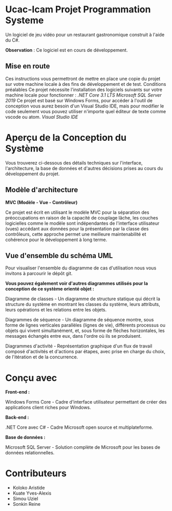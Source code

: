 # Ucac-Icam Projet Programmation Systeme

Un logiciel de jeu vidéo pour un restaurant gastronomique construit à l'aide du C#. 

**Observation** : Ce logiciel est en cours de développement.

## Mise en route
Ces instructions vous permettront de mettre en place une copie du projet sur votre machine locale à des fins de développement et de test.
Conditions préalables
Ce projet nécessite l'installation des logiciels suivants sur votre machine locale pour fonctionner :
*.NET Core 3.1 LTS*
*Microsoft SQL Server 2019*
Ce projet est basé sur Windows Forms, pour accéder à l'outil de conception vous aurez besoin d'un Visual Studio IDE, mais pour modifier le code seulement vous pouvez utiliser n'importe quel éditeur de texte comme vscode ou atom.
*Visual Studio IDE*

# Aperçu de la Conception du Système
Vous trouverez ci-dessous des détails techniques sur l'interface, l'architecture, la base de données et d'autres décisions prises au cours du développement du projet.

## Modèle d'architecture
**MVC (Modèle - Vue - Contrôleur)**

Ce projet est écrit en utilisant le modèle MVC pour la séparation des préoccupations en raison de la capacité de couplage lâche, les couches logicielles comme le modèle sont indépendantes de l'interface utilisateur (vues) accédant aux données pour la présentation par la classe des contrôleurs, cette approche permet une meilleure maintenabilité et cohérence pour le développement à long terme.

## Vue d'ensemble du schéma UML
Pour visualiser l'ensemble du diagramme de cas d'utilisation nous vous invitons à parcourir le dépôt git.

**Vous pouvez également voir d'autres diagrammes utilisés pour la conception de ce système orienté objet :**

Diagramme de classes - Un diagramme de structure statique qui décrit la structure du système en montrant les classes du système, leurs attributs, leurs opérations et les relations entre les objets.

Diagrammes de séquence - Un diagramme de séquence montre, sous forme de lignes verticales parallèles (lignes de vie), différents processus ou objets qui vivent simultanément, et, sous forme de flèches horizontales, les messages échangés entre eux, dans l'ordre où ils se produisent.

Diagrammes d'activité - Représentation graphique d'un flux de travail composé d'activités et d'actions par étapes, avec prise en charge du choix, de l'itération et de la concurrence.

# Conçu avec
**Front-end :**

Windows Forms Core - Cadre d'interface utilisateur permettant de créer des applications client riches pour Windows.

**Back-end :**

.NET Core avec C# - Cadre Microsoft open source et multiplateforme.

**Base de données :**

Microsoft SQL Server - Solution complète de Microsoft pour les bases de données relationnelles.

# Contributeurs
- Koloko Aristide
- Kuate Yves-Alexis
- Simou Uziel
- Sonkin Reine
